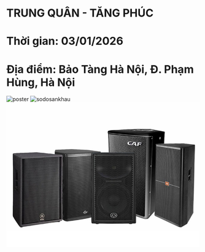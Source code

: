 # TRUNG QUÂN - TĂNG PHÚC
# Thời gian: 03/01/2026
# Địa điểm: Bảo Tàng Hà Nội, Đ. Phạm Hùng, Hà Nội

![poster](./poster.png)
![sodosankhau](./sodosankhau.png)
![sodosankhau](./loa.jpg)
